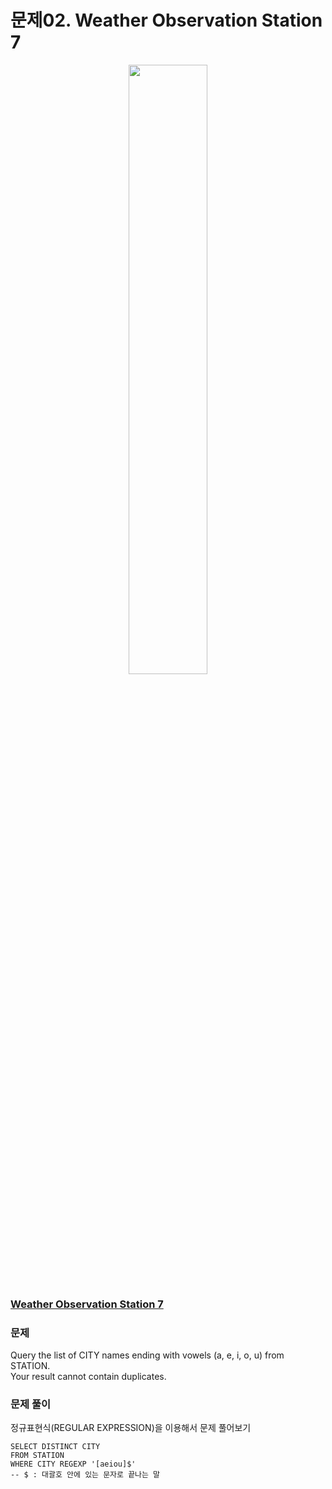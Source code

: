 # 문제02. Weather Observation Station 7
<center><img src="https://img1.daumcdn.net/thumb/R1280x0/?scode=mtistory2&fname=https%3A%2F%2Fblog.kakaocdn.net%2Fdn%2FnsLDz%2Fbtq9pEgSXZt%2FmaxivgDvI78FL4oxtqs721%2Fimg.png" width="50%" height="50%"></center>

### [Weather Observation Station 7](https://www.hackerrank.com/challenges/weather-observation-station-7/problem?isFullScreen=true)

### 문제
Query the list of CITY names ending with vowels (a, e, i, o, u) from STATION. <br>
Your result cannot contain duplicates.<br>


### 문제 풀이
정규표현식(REGULAR EXPRESSION)을 이용해서 문제 풀어보기
```Mysql
SELECT DISTINCT CITY
FROM STATION
WHERE CITY REGEXP '[aeiou]$'
-- $ : 대괄호 안에 있는 문자로 끝나는 말
```
